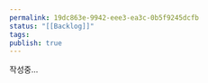 ```yaml
---
permalink: 19dc863e-9942-eee3-ea3c-0b5f9245dcfb
status: "[[Backlog]]"
tags: 
publish: true
---
```


작성중...